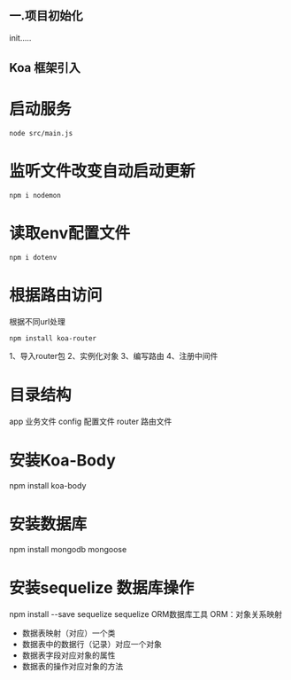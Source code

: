 ## 一.项目初始化
init.....
## Koa 框架引入

# 启动服务
```
node src/main.js
```
# 监听文件改变自动启动更新
```
npm i nodemon
```
# 读取env配置文件
```
npm i dotenv
```
# 根据路由访问
根据不同url处理

```
npm install koa-router
```
1、导入router包
2、实例化对象
3、编写路由
4、注册中间件
# 目录结构
app 业务文件
config 配置文件
router 路由文件
# 安装Koa-Body
npm install koa-body
# 安装数据库 
npm install mongodb mongoose
# 安装sequelize 数据库操作
npm install --save sequelize
sequelize ORM数据库工具
ORM：对象关系映射
- 数据表映射（对应）一个类
- 数据表中的数据行（记录）对应一个对象
- 数据表字段对应对象的属性
- 数据表的操作对应对象的方法


